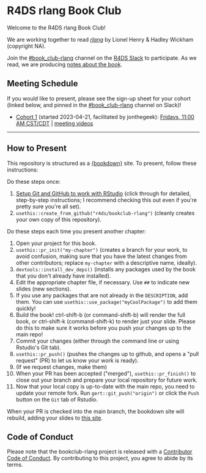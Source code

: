 # R4DS rlang Book Club

Welcome to the R4DS rlang Book Club!

We are working together to read [_rlang_](https://rlang.r-lib.org/) by Lionel Henry & Hadley Wickham (copyright NA).

Join the [#book_club-rlang](https://rfordatascience.slack.com/archives/C052ATK1ESF) channel on the [R4DS Slack](https://r4ds.io/join) to participate.
As we read, we are producing [notes about the book](https://r4ds.io/rlang).

## Meeting Schedule

If you would like to present, please see the sign-up sheet for your cohort (linked below, and pinned in the [#book_club-rlang](https://rfordatascience.slack.com/archives/C052ATK1ESF) channel on Slack)!

- [Cohort 1](https://docs.google.com/spreadsheets/d/1Rw6TXuC0xP43JpzjCpYS70do04OEyaj6XjyKiOkXy90/edit?usp=sharing) (started 2023-04-21, facilitated by jonthegeek): [Fridays, 11:00 AM CST/CDT](https://www.timeanddate.com/worldclock/converter.html?iso=20230421T160000&p1=24&p2=1440) | [meeting videos](https://youtube.com/playlist?list=PL3x6DOfs2NGin8PcTf1WqxJFWZsadHOpA)

<hr>


## How to Present

This repository is structured as a [{bookdown}](https://CRAN.R-project.org/package=bookdown) site.
To present, follow these instructions:

Do these steps once:

1. [Setup Git and GitHub to work with RStudio](https://github.com/r4ds/bookclub-setup) (click through for detailed, step-by-step instructions; I recommend checking this out even if you're pretty sure you're all set).
2. `usethis::create_from_github("r4ds/bookclub-rlang")` (cleanly creates your own copy of this repository).

Do these steps each time you present another chapter:

1. Open your project for this book.
2. `usethis::pr_init("my-chapter")` (creates a branch for your work, to avoid confusion, making sure that you have the latest changes from other contributors; replace `my-chapter` with a descriptive name, ideally).
3. `devtools::install_dev_deps()` (installs any packages used by the book that you don't already have installed).
4. Edit the appropriate chapter file, if necessary. Use `##` to indicate new slides (new sections).
5. If you use any packages that are not already in the `DESCRIPTION`, add them. You can use `usethis::use_package("myCoolPackage")` to add them quickly!
6. Build the book! ctrl-shift-b (or command-shift-b) will render the full book, or ctrl-shift-k (command-shift-k) to render just your slide. Please do this to make sure it works before you push your changes up to the main repo!
7. Commit your changes (either through the command line or using Rstudio's Git tab).
8. `usethis::pr_push()` (pushes the changes up to github, and opens a "pull request" (PR) to let us know your work is ready).
9. (If we request changes, make them)
10. When your PR has been accepted ("merged"), `usethis::pr_finish()` to close out your branch and prepare your local repository for future work.
11. Now that your local copy is up-to-date with the main repo, you need to update your remote fork. Run `gert::git_push("origin")` or click the `Push` button on the `Git` tab of Rstudio.

When your PR is checked into the main branch, the bookdown site will rebuild, adding your slides to [this site](https://r4ds.io/rlang).


## Code of Conduct

Please note that the bookclub-rlang project is released with a [Contributor Code of Conduct](https://contributor-covenant.org/version/2/1/CODE_OF_CONDUCT.html). By contributing to this project, you agree to abide by its terms.
